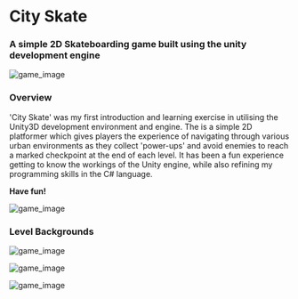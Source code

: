 
# City Skate

### A simple 2D Skateboarding game built using the unity development engine


![game_image](https://github.com/samwlms/2D-Skate-Game/blob/main/Assets/Backgrounds/main_menu.png)


### Overview

'City Skate' was my first introduction and learning exercise in utilising the Unity3D development environment and engine. The is a simple 2D platformer which gives players the experience of navigating through various urban environments as they collect 'power-ups' and avoid enemies to reach a marked checkpoint at the end of each level. It has been a fun experience getting to know the workings of the Unity engine, while also refining my programming skills in the C# language. 

**Have fun!**

![game_image](https://github.com/samwlms/2D-Skate-Game/blob/main/Assets/Backgrounds/game_complete.png)

### Level Backgrounds

![game_image](https://github.com/samwlms/2D-Skate-Game/blob/main/Assets/Backgrounds/level_1.png)

![game_image](https://github.com/samwlms/2D-Skate-Game/blob/main/Assets/Backgrounds/level_2.png)

![game_image](https://github.com/samwlms/2D-Skate-Game/blob/main/Assets/Backgrounds/level_3.png)
